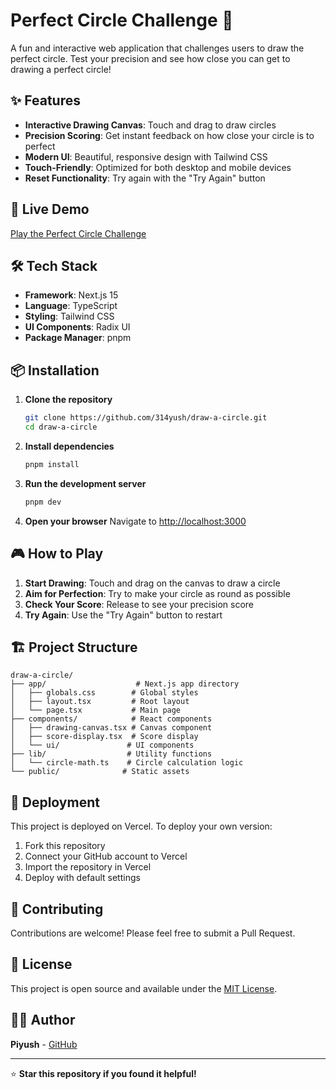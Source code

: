 # Perfect Circle Challenge 🎯

A fun and interactive web application that challenges users to draw the perfect circle. Test your precision and see how close you can get to drawing a perfect circle!

## ✨ Features

- **Interactive Drawing Canvas**: Touch and drag to draw circles
- **Precision Scoring**: Get instant feedback on how close your circle is to perfect
- **Modern UI**: Beautiful, responsive design with Tailwind CSS
- **Touch-Friendly**: Optimized for both desktop and mobile devices
- **Reset Functionality**: Try again with the "Try Again" button

## 🚀 Live Demo

[Play the Perfect Circle Challenge](https://draw-a-circle.vercel.app)

## 🛠️ Tech Stack

- **Framework**: Next.js 15
- **Language**: TypeScript
- **Styling**: Tailwind CSS
- **UI Components**: Radix UI
- **Package Manager**: pnpm

## 📦 Installation

1. **Clone the repository**
   ```bash
   git clone https://github.com/314yush/draw-a-circle.git
   cd draw-a-circle
   ```

2. **Install dependencies**
   ```bash
   pnpm install
   ```

3. **Run the development server**
   ```bash
   pnpm dev
   ```

4. **Open your browser**
   Navigate to [http://localhost:3000](http://localhost:3000)

## 🎮 How to Play

1. **Start Drawing**: Touch and drag on the canvas to draw a circle
2. **Aim for Perfection**: Try to make your circle as round as possible
3. **Check Your Score**: Release to see your precision score
4. **Try Again**: Use the "Try Again" button to restart

## 🏗️ Project Structure

```
draw-a-circle/
├── app/                    # Next.js app directory
│   ├── globals.css        # Global styles
│   ├── layout.tsx         # Root layout
│   └── page.tsx           # Main page
├── components/            # React components
│   ├── drawing-canvas.tsx # Canvas component
│   ├── score-display.tsx  # Score display
│   └── ui/               # UI components
├── lib/                  # Utility functions
│   └── circle-math.ts    # Circle calculation logic
└── public/              # Static assets
```

## 🚀 Deployment

This project is deployed on Vercel. To deploy your own version:

1. Fork this repository
2. Connect your GitHub account to Vercel
3. Import the repository in Vercel
4. Deploy with default settings

## 🤝 Contributing

Contributions are welcome! Please feel free to submit a Pull Request.

## 📄 License

This project is open source and available under the [MIT License](LICENSE).

## 👨‍💻 Author

**Piyush** - [GitHub](https://github.com/314yush)

---

⭐ **Star this repository if you found it helpful!** 